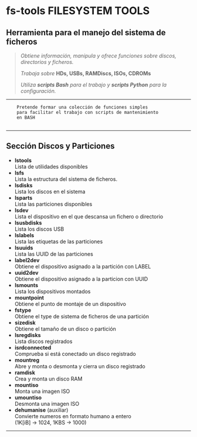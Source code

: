 # fs-tools FILESYSTEM TOOLS

## Herramienta para el manejo del sistema de ficheros

> *Obtiene información, manipula y ofrece funciones sobre discos, directorios y ficheros.*
>
> *Trabaja sobre* **HDs, USBs, RAMDiscs, ISOs, CDROMs**
>
> *Utiliza **scripts Bash** para el trabajo y **scripts Python** para la configuración.*
  
---

~~~text
    Pretende formar una colección de funciones simples  
    para facilitar el trabajo con scripts de mantenimiento
    en BASH  
    
~~~

---

## Sección Discos y Particiones

- **lstools**  
Lista de utilidades disponibles
- **lsfs**  
Lista la estructura del sistema de ficheros.
- **lsdisks**  
Lista los discos en el sistema
- **lsparts**  
Lista las particiones disponibles
- **lsdev**  
Lista el dispositivo en el que descansa un fichero o directorio
- **lsusbdisks**  
Lista los discos USB
- **lslabels**  
Lista las etiquetas de las particiones
- **lsuuids**  
Lista las UUID de las particiones
- **label2dev**  
Obtiene el dispositivo asignado a la partición con LABEL
- **uuid2dev**  
Obtiene el dispositivo asignado a la particion con UUID
- **lsmounts**  
Lista los dispositivos montados
- **mountpoint**  
Obtiene el punto de montaje de un dispositivo
- **fstype**  
Obtiene el type de sistema de ficheros de una partición
- **sizedisk**  
Obtiene el tamaño de un disco o partición
- **lsregdisks**  
Lista discos registrados
- **isrdconnected**  
Comprueba si está conectado un disco registrado
- **mountreg**  
Abre y monta o desmonta y cierra un disco registrado
- **ramdisk**  
Crea y monta un disco RAM
- **mountiso**  
Monta una imagen ISO
- **umountiso**  
Desmonta una imagen ISO
- **dehumanise** (auxiliar)  
Convierte numeros en formato humano a entero  
    (1K[iB] -> 1024, 1KBS -> 1000)

---
